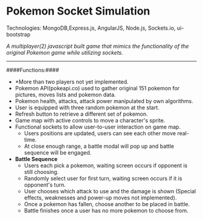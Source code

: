 # Pokemon Socket Simulation  #
Technologies: MongoDB,Express.js, AngularJS, Node.js, Sockets.io, ui-bootstrap

*A multiplayer(2) javascript built game that mimics the functionality of the original Pokemon game while utilizing sockets.*

- - - - 

####Functions:####
- *More than two players not yet implemented. 
- Pokemon API(pokeapi.co) used to gather original 151 pokemon for pictures, moves lists and pokemon data. 
- Pokemon health, attacks, attack power manipulated by own algorithms.
- User is equipped with three random pokemon at the start.
- Refresh button to retrieve a different set of pokemon.
- Game map with active controls to move a character's sprite.
- Functional sockets to allow user-to-user interaction on game map.
  - Users positions are updated, users can see each other move real-time. 
  - At close enough range, a battle modal will pop up and battle sequence will be engaged.
- **Battle Sequence**
  - Users each pick a pokemon, waiting screen occurs if opponent is still choosing.
  - Randomly select user for first turn, waiting screen occurs if it is opponent's turn.
  - User chooses which attack to use and the damage is shown (Special effects, weaknesses and power-up moves not implemented).
  - Once a pokemon has fallen, choose another to be placed in battle.
  - Battle finishes once a user has no more pokemon to choose from. 

